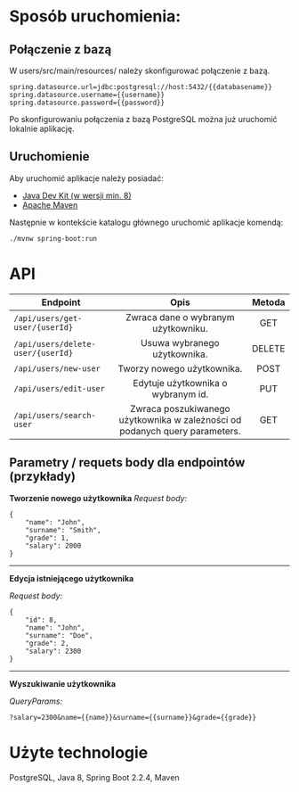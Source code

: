# Sposób uruchomienia:

## Połączenie z bazą

W users/src/main/resources/ należy skonfigurować połączenie z bazą.

```
spring.datasource.url=jdbc:postgresql://host:5432/{{databasename}}
spring.datasource.username={{username}}
spring.datasource.password={{password}}
```

Po skonfigurowaniu połączenia z bazą PostgreSQL można już uruchomić lokalnie aplikację.

## Uruchomienie

Aby uruchomić aplikacje należy posiadać:

- [Java Dev Kit (w wersji min. 8)](https://www.oracle.com/technetwork/java/javase/downloads/jdk8-downloads-2133151.html)
- [Apache Maven](https://maven.apache.org/download.cgi)

Następnie w kontekście katalogu głównego uruchomić aplikacje komendą:

```
./mvnw spring-boot:run
```
# API

| Endpoint                          |                                    Opis                                     | Metoda |
| --------------------------------- | :-------------------------------------------------------------------------: | :----: |
| `/api/users/get-user/{userId}`    |                     Zwraca dane o wybranym użytkowniku.                     |  GET   |
| `/api/users/delete-user/{userId}` |                        Usuwa wybranego użytkownika.                         | DELETE |
| `/api/users/new-user`             |                         Tworzy nowego użytkownika.                          |  POST  |
| `/api/users/edit-user`            |                     Edytuje użytkownika o wybranym id.                      |  PUT   |
| `/api/users/search-user`          | Zwraca poszukiwanego użytkownika w zależności od podanych query parameters. |  GET  |

## Parametry / requets body dla endpointów (przykłady)

**Tworzenie nowego użytkownika**
_Request body:_

```
{
	"name": "John",
	"surname": "Smith",
	"grade": 1,
	"salary": 2000
}
```
---
**Edycja istniejącego użytkownika**

_Request body:_

```
{
	"id": 8,
	"name": "John",
	"surname": "Doe",
	"grade": 2,
	"salary": 2300
}
```

---

**Wyszukiwanie użytkownika**

_QueryParams:_

```
?salary=2300&name={{name}}&surname={{surname}}&grade={{grade}}
```


# Użyte technologie
PostgreSQL, Java 8, Spring Boot 2.2.4, Maven

